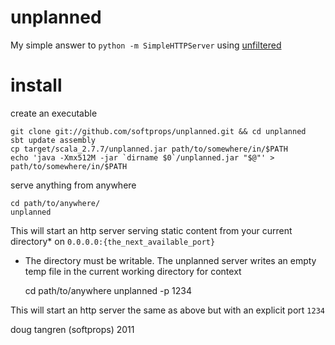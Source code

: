 # unplanned

My simple answer to `python -m SimpleHTTPServer` using [unfiltered](https://github.com/n8han/Unfiltered/)

# install

create an executable

    git clone git://github.com/softprops/unplanned.git && cd unplanned
    sbt update assembly
    cp target/scala_2.7.7/unplanned.jar path/to/somewhere/in/$PATH
    echo 'java -Xmx512M -jar `dirname $0`/unplanned.jar "$@"' > path/to/somewhere/in/$PATH

serve anything from anywhere

    cd path/to/anywhere/
    unplanned

This will start an http server serving static content from your current directory* on `0.0.0.0:{the_next_available_port}`

* The directory must be writable. The unplanned server writes an empty temp file in the current working directory for context

    cd path/to/anywhere
    unplanned -p 1234

This will start an http server the same as above but with an explicit port `1234`

doug tangren (softprops) 2011
